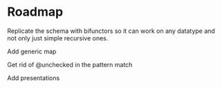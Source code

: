 Roadmap
=======

Replicate the schema with bifunctors so it can work on any datatype and not only just simple recursive ones.

Add generic map

Get rid of @unchecked in the pattern match

Add presentations

